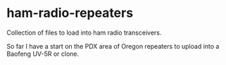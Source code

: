 # ham-radio-repeaters
Collection of files to load into ham radio transceivers.

So far I have a start on the PDX area of Oregon repeaters to upload into a Baofeng UV-5R or clone.
